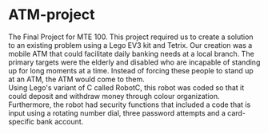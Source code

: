 # ATM-project

The Final Project for MTE 100.
This project required us to create a solution to an existing problem using a Lego EV3 kit and Tetrix.
Our creation was a mobile ATM that could facilitate daily banking needs at a local branch.
The primary targets were the elderly and disabled who are incapable of standing up
for long moments at a time. Instead of forcing these people to stand up at an ATM,
the ATM would come to them.
<br>
Using Lego's variant of C called RobotC, this robot was coded so that it could
deposit and withdraw money through colour organization. Furthermore,
the robot had security functions that included a code that is input
using a rotating number dial, three password attempts and a card-specific
bank account.
